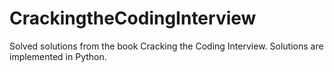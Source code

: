 # CrackingtheCodingInterview
Solved solutions from the book Cracking the Coding Interview. Solutions are implemented in Python. 
